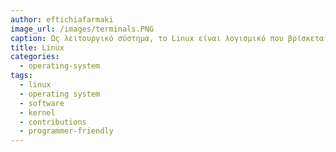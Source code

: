 ```yaml
---
author: eftichiafarmaki
image_url: /images/terminals.PNG
caption: Ως λειτουργικό σύστημα, το Linux είναι λογισμικό που βρίσκεται “κάτω” από όλα τα άλλα λογισμικά σε έναν υπολογιστή. Το Linux ξεκίνησε τη ζωή του ως αουτσάιντερ έργο. Πλέον δεν είναι ένα αμφιλεγόμενο ζήτημα που προκαλεί αντιδρασεις όπως κάποτε. Είναι απλώς επιτυχημένο.
title: Linux
categories:
  - operating-system
tags:
  - linux
  - operating system
  - software
  - kernel
  - contributions
  - programmer-friendly
---
```

